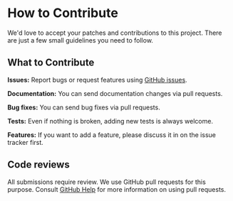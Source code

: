 # How to Contribute

We'd love to accept your patches and contributions to this project. There are
just a few small guidelines you need to follow.

## What to Contribute

**Issues:** Report bugs or request features using
[GitHub issues](https://github.com/zombiezen/go-discord/issues).

**Documentation:** You can send documentation changes via pull requests.

**Bug fixes:** You can send bug fixes via pull requests.

**Tests:** Even if nothing is broken, adding new tests is always welcome.

**Features:** If you want to add a feature,
please discuss it in on the issue tracker first.

## Code reviews

All submissions require review.
We use GitHub pull requests for this purpose.
Consult
[GitHub Help](https://help.github.com/articles/about-pull-requests/)
for more information on using pull requests.
